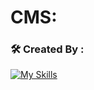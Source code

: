 # CMS:

### :hammer_and_wrench: Created By :

[![My Skills](https://skillicons.dev/icons?i=html,css,bootstrap,js,typescript,docker,&theme=dark)](https://skillicons.dev)
